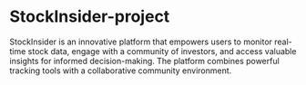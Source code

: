 # StockInsider-project
StockInsider is an innovative platform that empowers users to monitor real-time stock data, engage with a community of investors, and access valuable insights for informed decision-making. The platform combines powerful tracking tools with a collaborative community environment.

